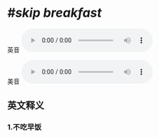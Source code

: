 # ***\#skip breakfast*** 
英音
<audio src="./media/skip breakfast1_AAC.aac" controls="controls"></audio>

美音
<audio src="./media/skip breakfast2_AAC.aac" controls="controls"></audio>



  

英文释义
---
### 1.**不吃早饭**  


